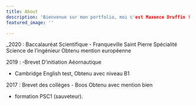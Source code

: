 ```yaml
---
title: About
description: 'Bienvenue sur mon portfolio, moi c'est Maxence Druffin ! J'ai actuellement 18 ans et je sors d'un bac S. actuellement je me dirige vers des études de développement informatique.'
featured_image: ''

---
```



_2020 : Baccalauréat Scientifique - Franqueville Saint Pierre
Spécialité Science de l’ingénieur
Obtenu mention européenne

2019 : -Brevet D’initiation Aéornautique 
- Cambridge English test, Obtenu avec niveau B1

2017 : Brevet des collèges - Boos
Obtenu avec mention bien
+ formation PSC1 (sauveteur).